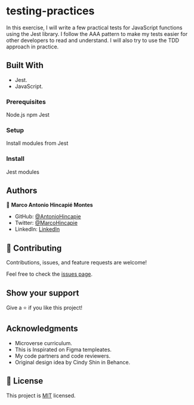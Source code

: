 # testing-practices

In this exercise, I will write a few practical tests for JavaScript functions using the Jest library. I follow the AAA pattern to make my tests easier for other developers to read and understand. I will also try to use the TDD approach in practice.

## Built With

- Jest.
- JavaScript.

### Prerequisites

Node.js
npm
Jest

### Setup

Install modules from Jest

### Install

Jest modules

## Authors

👤 **Marco Antonio Hincapié Montes**

- GitHub: [@AntonioHincapie](https://github.com/AntonioHincapie)
- Twitter: [@MarcoHincapie](https://twitter.com/MarcoHincapie)
- LinkedIn: [LinkedIn](https://www.linkedin.com/in/marco-hincapi%C3%A9-7a76751a3/)

## 🤝 Contributing

Contributions, issues, and feature requests are welcome!

Feel free to check the [issues page](../../issues/).

## Show your support

Give a ⭐️ if you like this project!

## Acknowledgments

- Microverse curriculum.
- This is Inspirated on Figma templeates.
- My code partners and code reviewers.
- Original design idea by Cindy Shin in Behance.

## 📝 License

This project is [MIT](./LICENSE) licensed.
